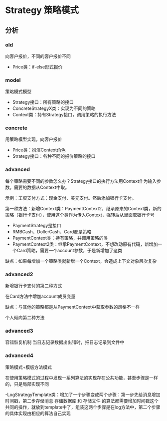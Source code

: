 # Strategy 策略模式

## 分析
### old
向客户报价，不同的客户报价不同
- Price类：if-else形式报价

### model
策略模式模型
- Strategy接口：所有策略的接口
- ConcreteStrategyX类：实现为不同的策略
- Context类：持有Strategy接口，调用策略的执行方法

### concrete
用策略模型实现，向客户报价
- Price类：扮演Context角色
- Strategy接口：各种不同的报价策略的接口

### advanced
每个策略需要不同的参数怎么办？Strategy接口的执行方法用Context作为输入参数。需要的数据从Context中取。

示例：工资支付方式：现金支付、美元支付。然后添加银行卡支付。

第一种方法：新增Context类：PaymentContext2，继承原来的Context类，新的策略（银行卡支付），使用这个类作为传入Context，强转后从里面取银行卡号

- PaymentStrategy是接口
- RMBCash、DollerCash、Card都是策略
- PaymentContext类：持有策略，并调用策略的类
- PaymentContext2类：继承PaymentContext，不想改动原有代码，新增加一个Card策略，需要一个account参数，于是新增加了这类

缺点：如果每增加一个策略类就新增一个Context，会造成上下文对象层次复杂

### advanced2
新增银行卡支付的第二种方式

在Card方法中增加account成员变量

缺点：与其他的策略都是从PaymentContext中获取参数的风格不一样

个人倾向第二种方法

### advanced3
容错恢复机制
当日志记录数据出出错时，把日志记录到文件中

### advanced4
策略模式+模版方法模式

在使用策略模式的过程中发现一系列算法的实现存在公共功能，甚至步骤是一样的，只是局部实现不同

-LogStrategyTemplate类：增加了一个步骤变成两个步骤：第一步先给消息增加时间戳，第二步存储消息
存储数据库 和 存储文件 的算法都需要增加时间戳这个共同的操作，就放到template中了，组装这两个步骤是在log方法中，第二个步骤的具体实现由相应的算法自己实现




